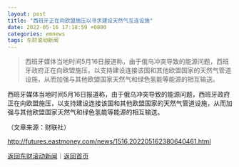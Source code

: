 ```yaml
---
layout: post
title: "西班牙正在向欧盟施压以寻求建设天然气互连设施"
date: 2022-05-16 17:18:59 +0800
categories: emnews
tags: 东财滚动新闻
---
```

> 西班牙媒体当地时间5月16日报道称，由于俄乌冲突导致的能源问题，西班牙政府正在向欧盟施压，以支持建设连接该国和其他欧盟国家的天然气管道设施，从而加强与其他欧盟国家天然气和绿色氢能等能源的相互输送。

<p>西班牙媒体当地时间5月16日报道称，由于俄乌冲突导致的能源问题，西班牙政府正在向欧盟施压，以支持建设连接该国和其他欧盟国家的天然气管道设施，从而加强与其他欧盟国家天然气和绿色氢能等能源的相互输送。</p><p class="em_media">（文章来源：财联社）</p>

<http://futures.eastmoney.com/news/1516,202205162380640461.html>

[返回东财滚动新闻](//finews.withounder.com/emnews/)｜[返回首页](//finews.withounder.com/)